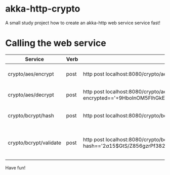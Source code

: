 # akka-http-crypto
A small study project how to create an akka-http web service service fast!
    
# Calling the web service
Service | Verb | [httpie](https://github.com/jkbrzt/httpie) | Description
--------|------|--------|-------------
crypto/aes/encrypt | post | http post localhost:8080/crypto/aes/encrypt text=='Hello World!' | Encrypt text using aes
crypto/aes/decrypt | post | http post localhost:8080/crypto/aes/decrypt encrypted=='+9HboInOM5FlhGkEKv24xlbr/6Snkl08Cv8GaJuye+o=' | Decrypt text using aes
crypto/bcrypt/hash | post | http post localhost:8080/crypto/bcrypt/hash text=='Hello World!' | Generate a hash using BCrypt 
crypto/bcrypt/validate | post | http post localhost:8080/crypto/bcrypt/validate candidate=='Hello World!' hash=='$2a$15$GtS/Z856gzrPf382QmAfHOdm1K5ZqtqamnMZOpaG7XWoXNyxfPNdq' | Validate the candidate text with the Bcrypt hash

Have fun!